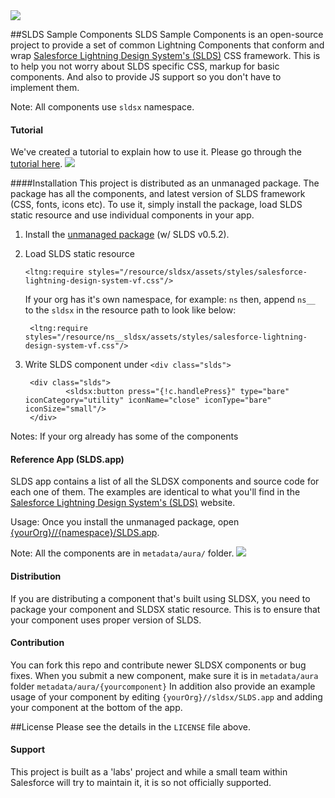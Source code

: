 <image src="https://raw.githubusercontent.com/ForceDotComLabs/sldsx/master/sflabs.png?token=AAmOoRHwmOYSLYk7FmSx_pBZfaG629e4ks5V3LsGwA%3D%3D"/>


##SLDS Sample Components
SLDS Sample Components is an open-source project to provide a set of common Lightning Components that conform and wrap [Salesforce Lightning Design System's (SLDS)](http://getslds.com) CSS framework. This is to help you not worry about SLDS specific CSS, markup for basic components. And also to provide JS support so you don't have to implement them.


Note: All components use `sldsx` namespace.

#### Tutorial
We've created a tutorial to explain how to use it. Please go through the <a href="https://github.com/ForceDotComLabs/sldsx/blob/master/tutorial/tutorial.md" target="_blank">tutorial here</a>.
<image src="https://raw.githubusercontent.com/ForceDotComLabs/sldsx/master/slds-app-small.png?token=AAmOoX_EdgYwpP90hsQsIUFJ6zzW3R2Yks5V3LQ_wA%3D%3D"/>

####Installation
This project is distributed as an unmanaged package. The package has all the components, and latest version of SLDS framework (CSS, fonts, icons etc). To use it, simply install the package, load SLDS static resource and use individual components in your app.

1. Install the [unmanaged package](https://login.salesforce.com/packaging/installPackage.apexp?p0=04tB00000001WWa) (w/ SLDS v0.5.2). 
2. Load SLDS static resource

	```    
	<ltng:require styles="/resource/sldsx/assets/styles/salesforce-lightning-design-system-vf.css"/>

	```
	If your org has it's own namespace, for example: `ns` then, append `ns__` to the `sldsx` in the resource path to look like below:

	```    
	 <ltng:require styles="/resource/ns__sldsx/assets/styles/salesforce-lightning-design-system-vf.css"/>

	```	

3. Write SLDS component under `<div class="slds">` 

        <div class="slds">
                <sldsx:button press="{!c.handlePress}" type="bare" iconCategory="utility" iconName="close" iconType="bare" iconSize="small"/>
        </div>

Notes:
If your org already has some of the components

#### Reference App (SLDS.app)
SLDS app contains a list of all the SLDSX components and source code for each one of them. The examples are identical to what you'll find in the [Salesforce Lightning Design System's (SLDS)](http://www.getslds.com) website.

Usage: Once you install the unmanaged package, open [{yourOrg}//{namespace}/SLDS.app](https://login.salesforce.com/c/SLDS.app).

Note: All the components are in `metadata/aura/` folder.
<image src="https://raw.githubusercontent.com/ForceDotComLabs/sldsx/master/slds-app-small.png?token=AAmOoX_EdgYwpP90hsQsIUFJ6zzW3R2Yks5V3LQ_wA%3D%3D"/>



#### Distribution
If you are distributing a component that's built using SLDSX, you need to package your component and SLDSX static resource. This is to ensure that your component uses proper version of SLDS.

#### Contribution
You can fork this repo and contribute newer SLDSX components or bug fixes. When you submit a new component, make sure it is in `metadata/aura` folder `metadata/aura/{yourcomponent}` 
In addition also provide an example usage of your component by editing `{yourOrg}//sldsx/SLDS.app` and adding your component at the bottom of the app.

##License
Please see the details in the `LICENSE` file above.



#### Support
This project is built as a 'labs' project and while a small team within Salesforce will try to maintain it, it is so not officially supported.
